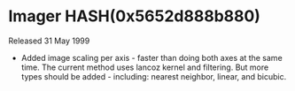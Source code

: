 # Imager HASH(0x5652d888b880)

Released 31 May 1999

- Added image scaling per axis - faster than doing both  axes at the same time.  The current method uses lancoz  kernel and filtering. But more types should be added -  including: nearest neighbor, linear, and bicubic.